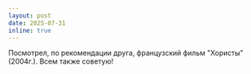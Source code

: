 ```yaml
---
layout: post
date: 2025-07-31
inline: true
---
```


Посмотрел, по рекомендации друга, французский фильм "Хористы" (2004г.). Всем также советую!